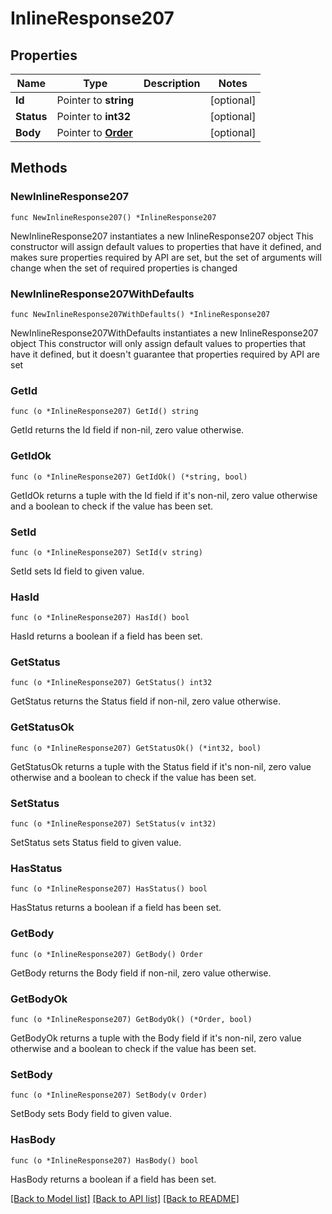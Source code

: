 # InlineResponse207

## Properties

Name | Type | Description | Notes
------------ | ------------- | ------------- | -------------
**Id** | Pointer to **string** |  | [optional] 
**Status** | Pointer to **int32** |  | [optional] 
**Body** | Pointer to [**Order**](Order.md) |  | [optional] 

## Methods

### NewInlineResponse207

`func NewInlineResponse207() *InlineResponse207`

NewInlineResponse207 instantiates a new InlineResponse207 object
This constructor will assign default values to properties that have it defined,
and makes sure properties required by API are set, but the set of arguments
will change when the set of required properties is changed

### NewInlineResponse207WithDefaults

`func NewInlineResponse207WithDefaults() *InlineResponse207`

NewInlineResponse207WithDefaults instantiates a new InlineResponse207 object
This constructor will only assign default values to properties that have it defined,
but it doesn't guarantee that properties required by API are set

### GetId

`func (o *InlineResponse207) GetId() string`

GetId returns the Id field if non-nil, zero value otherwise.

### GetIdOk

`func (o *InlineResponse207) GetIdOk() (*string, bool)`

GetIdOk returns a tuple with the Id field if it's non-nil, zero value otherwise
and a boolean to check if the value has been set.

### SetId

`func (o *InlineResponse207) SetId(v string)`

SetId sets Id field to given value.

### HasId

`func (o *InlineResponse207) HasId() bool`

HasId returns a boolean if a field has been set.

### GetStatus

`func (o *InlineResponse207) GetStatus() int32`

GetStatus returns the Status field if non-nil, zero value otherwise.

### GetStatusOk

`func (o *InlineResponse207) GetStatusOk() (*int32, bool)`

GetStatusOk returns a tuple with the Status field if it's non-nil, zero value otherwise
and a boolean to check if the value has been set.

### SetStatus

`func (o *InlineResponse207) SetStatus(v int32)`

SetStatus sets Status field to given value.

### HasStatus

`func (o *InlineResponse207) HasStatus() bool`

HasStatus returns a boolean if a field has been set.

### GetBody

`func (o *InlineResponse207) GetBody() Order`

GetBody returns the Body field if non-nil, zero value otherwise.

### GetBodyOk

`func (o *InlineResponse207) GetBodyOk() (*Order, bool)`

GetBodyOk returns a tuple with the Body field if it's non-nil, zero value otherwise
and a boolean to check if the value has been set.

### SetBody

`func (o *InlineResponse207) SetBody(v Order)`

SetBody sets Body field to given value.

### HasBody

`func (o *InlineResponse207) HasBody() bool`

HasBody returns a boolean if a field has been set.


[[Back to Model list]](../README.md#documentation-for-models) [[Back to API list]](../README.md#documentation-for-api-endpoints) [[Back to README]](../README.md)


